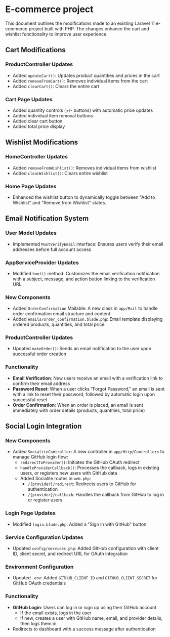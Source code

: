 # E-commerce project

This document outlines the modifications made to an existing Laravel 11 e-commerce project built with PHP. The changes enhance the cart and wishlist functionality to improve user experience.

## Cart Modifications

### ProductController Updates
- Added `updateCart()`: Updates product quantities and prices in the cart
- Added `removeFromCart()`: Removes individual items from the cart
- Added `clearCart()`: Clears the entire cart

### Cart Page Updates
- Added quantity controls (+/- buttons) with automatic price updates
- Added individual item removal buttons
- Added clear cart button
- Added total price display


## Wishlist Modifications

### HomeController Updates
- Added `removeFromWishlist()`: Removes individual items from wishlist
- Added `clearWishlist()`: Clears entire wishlist

### Home Page Updates
- Enhanced the wishlist button to dynamically toggle between "Add to Wishlist" and "Remove from Wishlist" states.


## Email Notification System

### User Model Updates
- Implemented `MustVerifyEmail` interface: Ensures users verify their email addresses before full account access

### AppServiceProvider Updates
- Modified `boot()` method: Customizes the email verification notification with a subject, message, and action button linking to the verification URL

### New Components
- Added `OrderConfirmation` Mailable: A new class in `app/Mail` to handle order confirmation email structure and content
- Added `emails/order_confirmation.blade.php`: Email template displaying ordered products, quantities, and total price

### ProductController Updates
- Updated `makeOrder()`: Sends an email notification to the user upon successful order creation

### Functionality
- **Email Verification**: New users receive an email with a verification link to confirm their email address
- **Password Reset**: When a user clicks "Forgot Password," an email is sent with a link to reset their password, followed by automatic login upon successful reset
- **Order Confirmation**: When an order is placed, an email is sent immediately with order details (products, quantities, total price)


## Social Login Integration

### New Components
- Added `SocialiteController`: A new controller in `app/Http/Controllers` to manage GitHub login flow:
  - `redirectToProvider()`: Initiates the GitHub OAuth redirect
  - `handleProviderCallback()`: Processes the callback, logs in existing users, or registers new users with GitHub data
  - Added Socialite routes in `web.php`: 
    - `/{provider}/redirect`: Redirects users to GitHub for authentication
    - `/{provider}/callback`: Handles the callback from GitHub to log in or register users

### Login Page Updates
- Modified `login.blade.php`: Added a "Sign in with GitHub" button

### Service Configuration Updates
- Updated `config/services.php`: Added GitHub configuration with client ID, client secret, and redirect URL for OAuth integration

### Environment Configuration
- Updated `.env`: Added `GITHUB_CLIENT_ID` and `GITHUB_CLIENT_SECRET` for GitHub OAuth credentials

### Functionality
- **GitHub Login**: Users can log in or sign up using their GitHub account
  - If the email exists, logs in the user
  - If new, creates a user with GitHub name, email, and provider details, then logs them in
- Redirects to dashboard with a success message after authentication